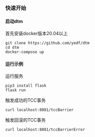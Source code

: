 ### 快速开始

#### 启动dtm

首先安装docker版本20.04以上

```
git clone https://github.com/yedf/dtm
cd dtm
docker-compose up
```

#### 运行示例
运行服务

```
pip3 install flask
flask run
```

触发成功的TCC事务
```
curl localhost:8081/tccBarrier
```

触发回滚的TCC事务
```
curl localhost:8081/tccBarrierError
```
